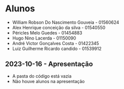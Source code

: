 # Alunos

* William Robson Do Nascimento Gouveia - 01560624
* Alex Henrique conceição da silva - 01540550
* Péricles Melo Guedes - 01454883
* Hugo Nino Lacerda - 01150090
* André Victor Gonçalves Costa - 01422345
* Luiz Guilherme Ricardo candido - 01539912

## 2023-10-16 - Apresentação

* A pasta do código está vazia
* Não houve alunos na apresentação
